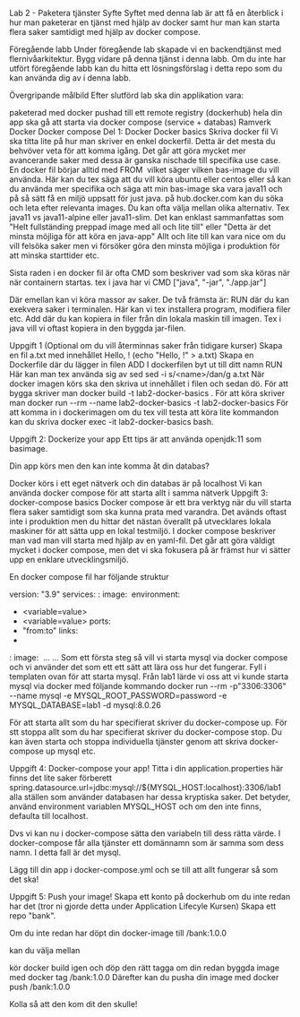 Lab 2 - Paketera tjänster
Syfte
Syftet med denna lab är att få en återblick i hur man paketerar en tjänst med hjälp av docker samt hur man kan starta flera saker samtidigt med hjälp av docker compose.

Föregående labb
Under föregående lab skapade vi en backendtjänst med flernivåarkitektur. Bygg vidare på denna tjänst i denna labb. Om du inte har utfört föregående labb kan du hitta ett lösningsförslag i detta repo som du kan använda dig av i denna labb.

Övergripande målbild
Efter slutförd lab ska din applikation vara:

paketerad med docker
pushad till ett remote registry (dockerhub)
hela din app ska gå att starta via docker compose (service + databas)
Ramverk
Docker
Docker compose
Del 1: Docker
Docker basics
Skriva docker fil
Vi ska titta lite på hur man skriver en enkel dockerfil. Detta är det mesta du behvöver veta för att komma igång. Det går att göra mycket mer avancerande saker med dessa är ganska nischade till specifika use case. En docker fil börjar alltid med FROM <image> vilket säger vilken bas-image du vill använda. Här kan du tex säga att du vill köra ubuntu eller centos eller så kan du använda mer specifika och säga att min bas-image ska vara java11 och på så sätt få en miljö uppsatt för just java. på hub.docker.com kan du söka och leta efter relevanta images. Du kan ofta välja mellan olika alternativ. Tex java11 vs java11-alpine eller java11-slim. Det kan enklast sammanfattas som "Helt fullständing preppad image med all och lite till" eller "Detta är det minsta möjliga för att köra en java-app" Allt och lite till kan vara nice om du vill felsöka saker men vi försöker göra den minsta möjliga i produktion för att minska starttider etc.

Sista raden i en docker fil är ofta CMD <cmd> som beskriver vad som ska köras när när containern startas. tex i java har vi CMD ["java", "-jar", "./app.jar"]

Där emellan kan vi köra massor av saker. De två främsta är: RUN <something> där du kan exekvera saker i terminalen. Här kan vi tex installera program, modifiera filer etc. Add <something> där du kan kopiera in filer från din lokala maskin till imagen. Tex i java vill vi oftast kopiera in den byggda jar-filen.

Uppgift 1 (Optional om du vill återminnas saker från tidigare kurser)
Skapa en fil a.txt med innehållet Hello, <name>! (echo "Hello, <name>!" > a.txt)
Skapa en Dockerfile där du lägger in filen ADD <something>
I dockerfilen byt ut till ditt namn RUN <something> Här kan man tex använda sig av sed sed -i s/\<name\>/dan/g a.txt
När docker imagen körs ska den skriva ut innehållet i filen och sedan dö.
För att bygga skriver man docker build -t lab2-docker-basics . För att köra skriver man docker run --rm --name lab2-docker-basics -t lab2-docker-basics För att komma in i dockerimagen om du tex vill testa att köra lite kommandon kan du skriva docker exec -it lab2-docker-basics bash.

Uppgift 2: Dockerize your app
Ett tips är att använda openjdk:11 som basimage.

Din app körs men den kan inte komma åt din databas?

Docker körs i ett eget nätverk och din databas är på localhost
Vi kan använda docker compose för att starta allt i samma nätverk
Uppgift 3: docker-compose basics
Docker compose är ett bra verktyg när du vill starta flera saker samtidigt som ska kunna prata med varandra. Det avänds oftast inte i produktion men du hittar det nästan överallt på utvecklares lokala maskiner för att sätta upp en lokal testmiljö. I docker compose beskriver man vad man vill starta med hjälp av en yaml-fil. Det går att göra väldigt mycket i docker compose, men det vi ska fokusera på är främst hur vi sätter upp en enklare utvecklingsmiljö.

En docker compose fil har följande struktur

version: "3.9"
services:
<a name for the service>:
image: <image name>
environment:
- <variable=value>
- <variable=value>
ports:
- "from:to"
links:
- <name of the service you want to have started before this>
<a name for the service>:
image: <image name>
...
...
Som ett första steg så vill vi starta mysql via docker compose och vi använder det som ett ett sätt att lära oss hur det fungerar. Fyll i templaten ovan för att starta mysql. Från lab1 lärde vi oss att vi kunde starta mysql via docker med följande kommando docker run --rm -p"3306:3306" --name mysql -e MYSQL_ROOT_PASSWORD=password -e MYSQL_DATABASE=lab1 -d mysql:8.0.26

För att starta allt som du har specifierat skriver du docker-compose up. För stt stoppa allt som du har specifierat skriver du docker-compose stop. Du kan även starta och stoppa individuella tjänster genom att skriva docker-compose up mysql etc.

Uppgift 4: Docker-compose your app!
Titta i din application.properties här finns det lite saker förberett spring.datasource.url=jdbc:mysql://${MYSQL_HOST:localhost}:3306/lab1 alla ställen som använder databasen har dessa kryptiska saker. Det betyder, använd environment variablen MYSQL_HOST och om den inte finns, defaulta till localhost.

Dvs vi kan nu i docker-compose sätta den variabeln till dess rätta värde. I docker-compose får alla tjänster ett domännamn som är samma som dess namn. I detta fall är det mysql.

Lägg till din app i docker-compose.yml och se till att allt fungerar så som det ska!

Uppgift 5: Push your image!
Skapa ett konto på dockerhub om du inte redan har det (tror ni gjorde detta under Application Lifecyle Kursen) Skapa ett repo "bank".

Om du inte redan har döpt din docker-image till <repo>/bank:1.0.0

kan du välja mellan

kör docker build igen och döp den rätt
tagga om din redan byggda image med docker tag <image-name> <repo>/bank:1.0.0
Därefter kan du pusha din image med docker push <repo>/bank:1.0.0

Kolla så att den kom dit den skulle!